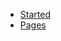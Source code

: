 - [Started](https://github.com/ridvandmrc/Self-Learning/tree/main/ssr/nextJs/getStarted)
- [Pages](https://github.com/ridvandmrc/Self-Learning/tree/main/ssr/nextJs/pages)
